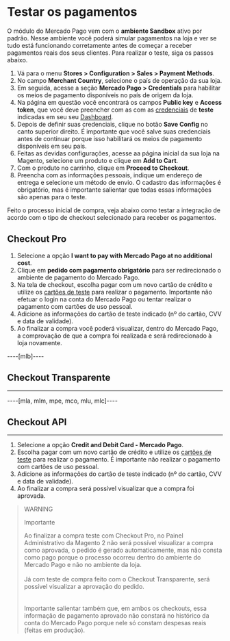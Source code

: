 # Testar os pagamentos
 
O módulo do Mercado Pago vem com o **ambiente Sandbox** ativo por padrão. Nesse ambiente você poderá simular pagamentos na loja e ver se tudo está funcionando corretamente antes de começar a receber pagamentos reais dos seus clientes. Para realizar o teste, siga os passos abaixo.
 
1. Vá para o menu **Stores > Configuration > Sales > Payment Methods**.
2. No campo **Merchant Country**, selecione o país de operação da sua loja.
3. Em seguida, acesse a seção **Mercado Pago > Credentials** para habilitar os meios de pagamento disponíveis no país de origem da loja.
4. Na página em questão você encontrará os campos **Public key** e **Access token**, que você deve preencher com as com as [credenciais](/developers/pt/guides/additional-content/your-integrations/credentials) de **teste** indicadas em seu seu [Dashboard](/developers/pt/guides/additional-content/your-integrations/introduction).
5. Depois de definir suas credenciais, clique no botão **Save Config** no canto superior direito. É importante que você salve suas credenciais antes de continuar porque isso habilitará os meios de pagamento disponíveis em seu país.
6. Feitas as devidas configurações, acesse aa página inicial da sua loja na Magento, selecione um produto e clique em **Add to Cart**.
7. Com o produto no carrinho, clique em **Proceed to Checkout**.
8. Preencha com as informações pessoais, indique um endereço de entrega e selecione um método de envio. O cadastro das informações é obrigatório, mas é importante salientar que todas essas informações são apenas para o teste.

Feito o processo inicial de compra, veja abaixo como testar a integração de acordo com o tipo de checkout selecionado para receber os pagamentos.

## Checkout Pro

1. Selecione a opção **I want to pay with Mercado Pago at no additional cost**.
2. Clique em **pedido com pagamento obrigatório** para ser redirecionado o ambiente de pagamento do Mercado Pago. 
3. Na tela de checkout, escolha pagar com um novo cartão de crédito e utilize os [cartões de teste](/developers/pt/guides/additional-content/your-integrations/test/cards) para realizar o pagamento. Importante não efetuar o login na conta do Mercado Pago ou tentar realizar o pagamento com cartões de uso pessoal. 
3. Adicione as informações do cartão de teste indicado (nº do cartão, CVV e data de validade). 
4. Ao finalizar a compra você poderá visualizar, dentro do Mercado Pago, a comprovação de que a compra foi realizada e será redirecionado à loja novamente. 

----[mlb]---- 
## Checkout Transparente 
------------ 
----[mla, mlm, mpe, mco, mlu, mlc]---- 
## Checkout API 
------------

1. Selecione a opção **Credit and Debit Card - Mercado Pago**.
2. Escolha pagar com um novo cartão de crédito e utilize os [cartões de teste](/developers/pt/guides/additional-content/your-integrations/test/cards) para realizar o pagamento. É importante não realizar o pagamento com cartões de uso pessoal.
3. Adicione as informações do cartão de teste indicado (nº do cartão, CVV e data de validade). 
4. Ao finalizar a compra será possível visualizar que a compra foi aprovada.

> WARNING
>
> Importante
> 
> Ao finalizar a compra teste com Checkout Pro, no Painel Administrativo da Magento 2 não será possível visualizar a compra como aprovada, o pedido é gerado automaticamente, mas não consta como pago porque o processo ocorreu dentro do ambiente do Mercado Pago e não no ambiente da loja.
> </br> <br/>
> Já com teste de compra feito com o Checkout Transparente, será possível visualizar a aprovação do pedido. </br> 
> </br> <br/>
> Importante salientar também que, em ambos os checkouts, essa informação de pagamento aprovado não constará no histórico da conta do Mercado Pago porque nele só constam despesas reais (feitas em produção).
